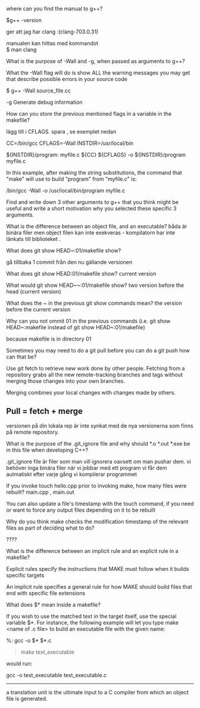 where can you find the manual to g++? 

$g++ -version

ger att jag har clang :(clang-703.0.31) 

manualen kan hittas med kommandot  
$ man clang


What is the purpose of -Wall and -g, when passed as arguments to g++?

What the -Wall flag will do is show ALL the warning messages you may get that describe possible errors in your source code

$ g++ -Wall source_file.cc


-g   Generate debug information


How can you store the previous mentioned flags in a variable in the makefile?

lägg till i CFLAGS. spara  , se exemplet nedan

CC=/bin/gcc
CFLAGS=-Wall
INSTDIR=/usr/local/bin

${INSTDIR}/program: myfile.c
    ${CC} ${CFLAGS} -o ${INSTDIR}/program myfile.c

In this example, after making the string substitutions, the command that "make" will use to build "program" from "myfile.c" is:

/bin/gcc -Wall -o /usr/local/bin/program myfile.c



Find and write down 3 other arguments to g++ that you think might be useful and write a short motivation why you selected these specific 3 arguments.


What is the difference between an object file, and an executable?
båda är binära filer men object filen kan inte exekveras - kompilatorn har inte länkats till biblioteket .



What does git show HEAD~:01/makefile show?

gå tillbaka 1 commit från den nu gällande versionen


What does git show HEAD:01/makefile show?
current version


What would git show HEAD~~:01/makefile show?
two version before the head (current version)

What does the ~ in the previous git show commands mean?
the version before the current version

Why can you not ommit 01 in the previous commands (i.e. git show HEAD~:makefile instead of git show HEAD~:01/makefile)

because makefile is in directory 01


Sometimes you may need to do a git pull before you can do a git push how can that be?

Use git fetch to retrieve new work done by other people. Fetching from a repository grabs all the new remote-tracking branches and tags without merging those changes into your own branches.

Merging combines your local changes with changes made by others.

Pull = fetch + merge
---------------------
versionen på din lokala rep är inte synkat med de nya versionerna som finns på remote repository.



What is the purpose of the .git_ignore file and why should *.o *.out *.exe be in this file when developing C++?

.git_ignore file är filer som man vill ignorera oavsett om man pushar dem. vi behöver inga binära filer när vi jobbar med ett program vi får dem autmatiskt efter varje gång vi kompilerar programmet


If you invoke touch hello.cpp prior to invoking make, how many files were rebuilt?
main.cpp , main.out  

You can also update a file's timestamp with the touch command, if you need or want to force any output files depending on it to be rebuilt


Why do you think make checks the modification timestamp of the relevant files as part of deciding what to do?
 
????

What is the difference between an implicit rule and an explicit rule in a makefile?

Explicit rules specify the instructions that MAKE must follow when it builds specific targets

An implicit rule specifies a general rule for how MAKE should build files that end with specific file extensions


What does \$* mean inside a makefile?

 If you wish to use the matched text in the target itself, use the special variable $*. For instance, the following example will let you type make <name of .c file> to build an executable file with the given name:

%:
gcc -o $* $*.c

> make test_executable

would run:

gcc -o test_executable test_executable.c

------------

 a translation unit is the ultimate input to a C compiler from which an object file is generated.


















